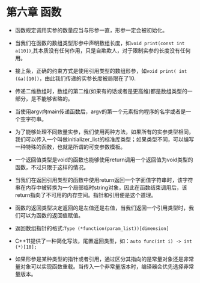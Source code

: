 # 第六章 函数

* 函数规定调用实参的数量应当与形参一直，形参一定会被初始化。
* 当我们在函数的数组类型形参中声明数组长度，如`void print(const int a[10])`,其本质没有任何作用，只是自欺欺人，对于限制实参的长度没有任何用。
* 接上条，正确的约束方式是使用引用类型的数组形参，如`void print( int (&a)[10])`，由此我们传递的实参长度被局限在了10.
* 传递二维数组时，数组的第二维(如果有的话或者是更高维)都是数组类型的一部分，是不能够省略的。

* 当使用argv向main传递函数后，argv的第一个元素指向程序的名字或者是一个空字符串。

* 为了能够处理不同数量实参，我们使用两种方法，如果所有的实参类型相同，我们可以传入一个叫做initializer_list的标准库类型；如果类型不同，可以编写一种特殊的函数，也就是所谓的可变参数模板。
* 一个返回值类型是void的函数也能够使用return调用一个返回值为void类型的函数，不过只限于这样的情况。

* 当我们在返回引用类型的函数中使用return返回一个字面值字符串时，该字符串在内存中被转换为一个局部临时string对象，因此在函数结束调用后，该return指向了不可用的内存空间。指针和引用便是这个道理。
* 函数的返回类型决定返回的是左值还是右值，当我们返回一个引用类型时，我们可以为函数的返回值赋值。

* 返回数组指针的格式:`Type (*function(param_list))[dimension]`
* C++11提供了一种简化写法，尾置返回类型，如：`auto func(int i) -> int (*)[10];`

* 如果形参是某种类型的指针或者引用，通过区分其指向的是常量对象还是非常量对象可以实现函数重载。当传入一个非常量版本时，编译器会优先选择非常量版本。